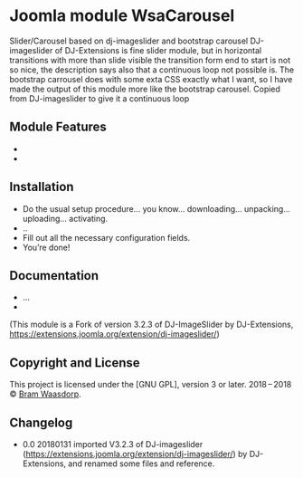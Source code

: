 # Joomla module WsaCarousel
Slider/Carousel based on  dj-imageslider and bootstrap carousel
DJ-imageslider of DJ-Extensions is fine slider module, but in horizontal transitions with more than slide visible the transition form end to start is not so nice, the description says also that a continuous loop not possible is. The bootstrap carrousel does with some exta CSS exactly what I  want, so I have made the output of this module more like the bootstrap carousel.
Copied from DJ-imageslider to give it a continuous loop

## Module Features

* 
*

## Installation
* Do the usual setup procedure… you know… downloading… unpacking… uploading… activating. 
* ..
* Fill out all the necessary configuration fields.
* You’re done!

## Documentation
* ...
*


(This module is a Fork of version 3.2.3 of DJ-ImageSlider by DJ-Extensions,
https://extensions.joomla.org/extension/dj-imageslider/)



## Copyright and License

This project is licensed under the [GNU GPL], version 3 or later.
2018&thinsp;&ndash;&thinsp;2018 &copy; [Bram Waasdorp](http://www.waasdorpsoekhan.nl).

## Changelog

* 0.0 20180131 imported V3.2.3 of DJ-imageslider (https://extensions.joomla.org/extension/dj-imageslider/) by DJ-Extensions,
and renamed some files and reference.
